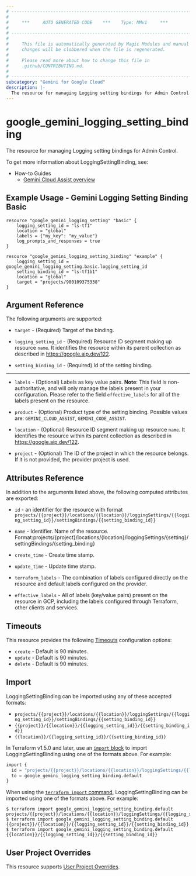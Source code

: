 ```yaml
---
# ----------------------------------------------------------------------------
#
#     ***     AUTO GENERATED CODE    ***    Type: MMv1     ***
#
# ----------------------------------------------------------------------------
#
#     This file is automatically generated by Magic Modules and manual
#     changes will be clobbered when the file is regenerated.
#
#     Please read more about how to change this file in
#     .github/CONTRIBUTING.md.
#
# ----------------------------------------------------------------------------
subcategory: "Gemini for Google Cloud"
description: |-
  The resource for managing Logging setting bindings for Admin Control.
---
```


# google_gemini_logging_setting_binding

The resource for managing Logging setting bindings for Admin Control.


To get more information about LoggingSettingBinding, see:
* How-to Guides
    * [Gemini Cloud Assist overview](https://cloud.google.com/gemini/docs/cloud-assist/overview)

## Example Usage - Gemini Logging Setting Binding Basic


```hcl
resource "google_gemini_logging_setting" "basic" {
    logging_setting_id = "ls-tf1"
    location = "global"
    labels = {"my_key": "my_value"}
    log_prompts_and_responses = true
}

resource "google_gemini_logging_setting_binding" "example" {
    logging_setting_id = google_gemini_logging_setting.basic.logging_setting_id
    setting_binding_id = "ls-tf1b1"
    location = "global"
    target = "projects/980109375338"
}
```

## Argument Reference

The following arguments are supported:


* `target` -
  (Required)
  Target of the binding.

* `logging_setting_id` -
  (Required)
  Resource ID segment making up resource `name`. It identifies the resource within its parent collection as described in https://google.aip.dev/122.

* `setting_binding_id` -
  (Required)
  Id of the setting binding.


- - -


* `labels` -
  (Optional)
  Labels as key value pairs.
  **Note**: This field is non-authoritative, and will only manage the labels present in your configuration.
  Please refer to the field `effective_labels` for all of the labels present on the resource.

* `product` -
  (Optional)
  Product type of the setting binding.
  Possible values are: `GEMINI_CLOUD_ASSIST`, `GEMINI_CODE_ASSIST`.

* `location` -
  (Optional)
  Resource ID segment making up resource `name`. It identifies the resource within its parent collection as described in https://google.aip.dev/122.

* `project` - (Optional) The ID of the project in which the resource belongs.
    If it is not provided, the provider project is used.


## Attributes Reference

In addition to the arguments listed above, the following computed attributes are exported:

* `id` - an identifier for the resource with format `projects/{{project}}/locations/{{location}}/loggingSettings/{{logging_setting_id}}/settingBindings/{{setting_binding_id}}`

* `name` -
  Identifier. Name of the resource.
  Format:projects/{project}/locations/{location}/loggingSettings/{setting}/settingBindings/{setting_binding}

* `create_time` -
  Create time stamp.

* `update_time` -
  Update time stamp.

* `terraform_labels` -
  The combination of labels configured directly on the resource
   and default labels configured on the provider.

* `effective_labels` -
  All of labels (key/value pairs) present on the resource in GCP, including the labels configured through Terraform, other clients and services.


## Timeouts

This resource provides the following
[Timeouts](https://developer.hashicorp.com/terraform/plugin/sdkv2/resources/retries-and-customizable-timeouts) configuration options:

- `create` - Default is 90 minutes.
- `update` - Default is 90 minutes.
- `delete` - Default is 90 minutes.

## Import


LoggingSettingBinding can be imported using any of these accepted formats:

* `projects/{{project}}/locations/{{location}}/loggingSettings/{{logging_setting_id}}/settingBindings/{{setting_binding_id}}`
* `{{project}}/{{location}}/{{logging_setting_id}}/{{setting_binding_id}}`
* `{{location}}/{{logging_setting_id}}/{{setting_binding_id}}`


In Terraform v1.5.0 and later, use an [`import` block](https://developer.hashicorp.com/terraform/language/import) to import LoggingSettingBinding using one of the formats above. For example:

```tf
import {
  id = "projects/{{project}}/locations/{{location}}/loggingSettings/{{logging_setting_id}}/settingBindings/{{setting_binding_id}}"
  to = google_gemini_logging_setting_binding.default
}
```

When using the [`terraform import` command](https://developer.hashicorp.com/terraform/cli/commands/import), LoggingSettingBinding can be imported using one of the formats above. For example:

```
$ terraform import google_gemini_logging_setting_binding.default projects/{{project}}/locations/{{location}}/loggingSettings/{{logging_setting_id}}/settingBindings/{{setting_binding_id}}
$ terraform import google_gemini_logging_setting_binding.default {{project}}/{{location}}/{{logging_setting_id}}/{{setting_binding_id}}
$ terraform import google_gemini_logging_setting_binding.default {{location}}/{{logging_setting_id}}/{{setting_binding_id}}
```

## User Project Overrides

This resource supports [User Project Overrides](https://registry.terraform.io/providers/hashicorp/google/latest/docs/guides/provider_reference#user_project_override).
